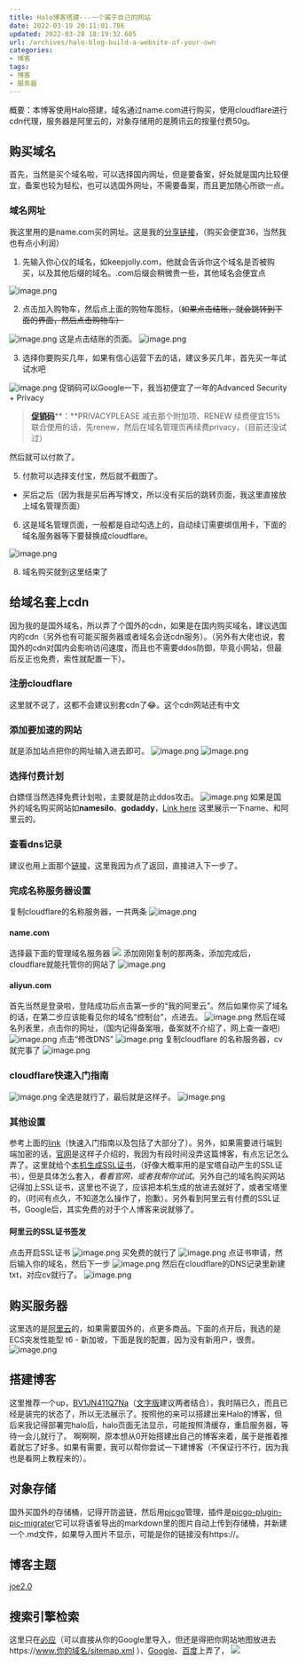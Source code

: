 ```yaml
---
title: Halo博客搭建---一个属于自己的网站
date: 2022-03-19 20:11:01.786
updated: 2022-03-28 18:19:32.685
url: /archives/halo-blog-build-a-website-of-your-own
categories: 
- 博客
tags: 
- 博客
- 服务器
---
```


概要：本博客使用Halo搭建，域名通过name.com进行购买，使用cloudflare进行cdn代理，服务器是阿里云的，对象存储用的是腾讯云的按量付费50g。
## 购买域名
首先，当然是买个域名啦，可以选择国内网址，但是要备案，好处就是国内比较便宜，备案也较为轻松，也可以选国外网址，不需要备案，而且更加随心所欲一点。
### 域名网址
我这里用的是name.com买的网址。这是我的[分享链接](https://www.name.com/zh-cn/referral/4777a0)，（购买会便宜36，当然我也有点小利润）

1. 先输入你心仪的域名，如keepjolly.com，他就会告诉你这个域名是否被购买，以及其他后缀的域名。.com后缀会稍微贵一些，其他域名会便宜点

![image.png](https://halo-1310118673.cos.ap-singapore.myqcloud.com/halo/blog/halo/1647478544371-b15bcc98-d75f-4518-b060-81b0e49a448.png?imageMogr2/format/webp%7C?watermark/3/type/3/text/a2VlcGpvbGx5)

2. 点击加入购物车，然后点上面的购物车图标，（~~如果点击结账，就会跳转到下面的界面，然后点击购物车）~~

![image.png](https://halo-1310118673.cos.ap-singapore.myqcloud.com/halo/blog/halo/1647478668852-d7030955-903f-4fec-a4d2-1acbe13a5cf.png?imageMogr2/format/webp%7C?watermark/3/type/3/text/a2VlcGpvbGx5)
这是点击结账的页面。
![image.png](https://halo-1310118673.cos.ap-singapore.myqcloud.com/halo/blog/halo/1647478849173-0d1cebce-d2f6-4012-8b9e-d85a3dd6484.png?imageMogr2/format/webp%7C?watermark/3/type/3/text/a2VlcGpvbGx5)

3. 选择你要购买几年，如果有信心运营下去的话，建议多买几年，首先买一年试试水吧

![image.png](https://halo-1310118673.cos.ap-singapore.myqcloud.com/halo/blog/halo/1647479212000-92c67d24-48fe-420a-a3ef-fabb6bf6785.png?imageMogr2/format/webp%7C?watermark/3/type/3/text/a2VlcGpvbGx5)
促销码可以Google一下，我当初便宜了一年的Advanced Security + Privacy
> [**促销码**](https://www.pigji.com/970.html)**：**PRIVACYPLEASE 减去那个附加项、RENEW 续费便宜15%
> 联合使用的话，先renew，然后在域名管理页再续费privacy，（目前还没试过）

然后就可以付款了。

5. 付款可以选择支付宝，然后就不截图了。
- 买后之后（因为我是买后再写博文，所以没有买后的跳转页面，我这里直接放上域名管理页面）
6. 这是域名管理页面，一般都是自动勾选上的，自动续订需要绑信用卡，下面的域名服务器等下要替换成cloudflare。

![image.png](https://halo-1310118673.cos.ap-singapore.myqcloud.com/halo/blog/halo/1647479816157-6c619eb3-6ac5-481d-9b20-01e8008d90c.png?imageMogr2/format/webp%7C?watermark/3/type/3/text/a2VlcGpvbGx5)

8. 域名购买就到这里结束了
## 给域名套上cdn
因为我的是国外域名，所以弄了个国外的cdn，如果是在国内购买域名，建议选国内的cdn（另外也有可能买服务器或者域名会送cdn服务）。（另外有大佬也说，套国外的cdn对国内会影响访问速度，而且也不需要ddos防御，毕竟小网站，但最后反正也免费，索性就配置一下）。
### 注册cloudflare
这里就不说了，这都不会建议别套cdn了😂。这个cdn网站还有中文
### 添加要加速的网站
就是添加站点把你的网址输入进去即可。
![image.png](https://halo-1310118673.cos.ap-singapore.myqcloud.com/halo/blog/halo/1647678898220-72a625f4-fe2e-4b61-8283-7aa7a529a92.png?imageMogr2/format/webp%7C?watermark/3/type/3/text/a2VlcGpvbGx5)
![image.png](https://halo-1310118673.cos.ap-singapore.myqcloud.com/halo/blog/halo/1647678926632-fc7efa34-73c8-4b13-a493-44fb7d8d9f5.png?imageMogr2/format/webp%7C?watermark/3/type/3/text/a2VlcGpvbGx5)
### 选择付费计划
白嫖怪当然选择免费计划啦，主要就是防止ddos攻击。
![image.png](https://halo-1310118673.cos.ap-singapore.myqcloud.com/halo/blog/halo/1647678991846-3de9b528-b0d0-442d-8baf-56bbf709784.png?imageMogr2/format/webp%7C?watermark/3/type/3/text/a2VlcGpvbGx5)
如果是国外的域名购买网站如**namesilo**、**godaddy**，[Link here](https://zhuanlan.zhihu.com/p/82909515)
这里展示一下name、和阿里云的。
### 查看dns记录
建议也用上面那个[链接](https://zhuanlan.zhihu.com/p/82909515)，这里我因为点了返回，直接进入下一步了。
### 完成名称服务器设置
复制cloudflare的名称服务器，一共两条
![image.png](https://halo-1310118673.cos.ap-singapore.myqcloud.com/halo/blog/halo/1647679682736-dcf7e621-ad70-43a8-836e-8cd77d8ca9a.png?imageMogr2/format/webp%7C?watermark/3/type/3/text/a2VlcGpvbGx5)
#### name.com
选择最下面的管理域名服务器
![](https://halo-1310118673.cos.ap-singapore.myqcloud.com/halo/blog/halo/1647479816157-6c619eb3-6ac5-481d-9b20-01e8008d90c.png?imageMogr2/format/webp%7C?watermark/3/type/3/text/a2VlcGpvbGx5)
添加刚刚复制的那两条，添加完成后，cloudflare就能托管你的网站了
![image.png](https://halo-1310118673.cos.ap-singapore.myqcloud.com/halo/blog/halo/1647679555669-05837aa9-f21d-47ba-a048-37bca41fe6d.png?imageMogr2/format/webp%7C?watermark/3/type/3/text/a2VlcGpvbGx5)
#### aliyun.com
首先当然是登录啦，登陆成功后点击第一步的“我的阿里云”。然后如果你买了域名的话，在第二步应该能看见你的域名“控制台”，点进去。
![image.png](https://halo-1310118673.cos.ap-singapore.myqcloud.com/halo/blog/halo/1647679994486-135aa6df-07e6-4841-9378-34045cbe627.png?imageMogr2/format/webp%7C?watermark/3/type/3/text/a2VlcGpvbGx5)
然后在域名列表里，点击你的网址，（国内记得备案哦，备案就不介绍了，网上查一查吧）
![image.png](https://halo-1310118673.cos.ap-singapore.myqcloud.com/halo/blog/halo/1647680196991-8e454160-3098-49af-a2ee-7442090604e.png?imageMogr2/format/webp%7C?watermark/3/type/3/text/a2VlcGpvbGx5)
点击“修改DNS”
![image.png](https://halo-1310118673.cos.ap-singapore.myqcloud.com/halo/blog/halo/1647680333113-1d31d213-4aa2-4363-8e2f-d756437c988.png?imageMogr2/format/webp%7C?watermark/3/type/3/text/a2VlcGpvbGx5)
复制cloudflare 的名称服务器，cv就完事了
![image.png](https://halo-1310118673.cos.ap-singapore.myqcloud.com/halo/blog/halo/1647680378484-860a8dab-4a40-4ce6-8175-afe678410d4.png?imageMogr2/format/webp%7C?watermark/3/type/3/text/a2VlcGpvbGx5)
### cloudflare快速入门指南
![image.png](https://halo-1310118673.cos.ap-singapore.myqcloud.com/halo/blog/halo/1647681427107-a50d0a29-5875-4f05-9321-7a11301cc24.png?imageMogr2/format/webp%7C?watermark/3/type/3/text/a2VlcGpvbGx5)
全选是就行了，最后就是这样子。
![image.png](https://halo-1310118673.cos.ap-singapore.myqcloud.com/halo/blog/halo/1647681454195-05f18d32-f98b-4ec7-bf7e-f8f8a0c677f.png?imageMogr2/format/webp%7C?watermark/3/type/3/text/a2VlcGpvbGx5)

### 其他设置
参考上面的[link](https://zhuanlan.zhihu.com/p/82909515)（快速入门指南以及包括了大部分了）。另外，如果需要进行端到端加密的话，[官网](https://developers.cloudflare.com/ssl/get-started/)是这样子介绍的，我因为有段时间没弄这篇博客，有点忘记怎么弄了。这里就给个[本机生成SSL证书](https://www.keepjolly.com/archives/openssl-install-and-get-sslcert)，（好像大概率用的是宝塔自动产生的SSL证书），但是具体怎么套入，_看看官网，或者我帮你试试_。另外自己的域名购买网站记得加上SSL证书，这里也不说了，应该把本机生成的放进去就好了，或者宝塔里的，（时间有点久，不知道怎么操作了，抱歉）。另外看到阿里云有付费的SSL证书，Google后，其实免费的对于个人博客来说就够了。
#### 阿里云的SSL证书签发
点击开启SSL证书
![image.png](https://halo-1310118673.cos.ap-singapore.myqcloud.com/halo/blog/halo/1647689548378-792215e1-893a-4eba-b633-1d450932352.png?imageMogr2/format/webp%7C?watermark/3/type/3/text/a2VlcGpvbGx5)
买免费的就行了
![image.png](https://halo-1310118673.cos.ap-singapore.myqcloud.com/halo/blog/halo/1647689583445-23346d75-42af-43ec-bfbb-98cabf4b472.png?imageMogr2/format/webp%7C?watermark/3/type/3/text/a2VlcGpvbGx5)
点证书申请，然后输入你的域名，然后下一步
![image.png](https://halo-1310118673.cos.ap-singapore.myqcloud.com/halo/blog/halo/1647689690408-355ef6bb-c990-4560-9eec-370a866a25c.png?imageMogr2/format/webp%7C?watermark/3/type/3/text/a2VlcGpvbGx5)
然后在cloudflare的DNS记录里新建txt，对应cv就行了。
![image.png](https://halo-1310118673.cos.ap-singapore.myqcloud.com/halo/blog/halo/1647689819411-a415d0f3-17d4-4b0d-8832-f2dccfd9380.png?imageMogr2/format/webp%7C?watermark/3/type/3/text/a2VlcGpvbGx5)
## 购买服务器
这里选的是[阿里云](https://www.aliyun.com/daily-act/ecs/activity_selection?userCode=d2oiabj6)的，如果需要国外的，点更多商品。下面的点开后，我选的是ECS突发性能型 t6 - 新加坡，下面是我的配置，因为没有新用户，很贵。
![image.png](https://halo-1310118673.cos.ap-singapore.myqcloud.com/halo/blog/halo/1647690726368-f4597509-3045-434b-bd9a-b55fc7df890e.png)
## 搭建博客
这里推荐一个up，[BV1JN411Q7Na](https://www.bilibili.com/video/BV1JN411Q7Na?p=4)（[文字版](https://www.wjcms.net/archives/%E4%BB%8E%E9%9B%B6%E7%BA%BF%E4%B8%8A%E9%83%A8%E7%BD%B2halo%E5%8D%9A%E5%AE%A2%E5%8C%85%E5%90%ABhalo%E5%8D%9A%E5%AE%A2%E8%AE%BE%E7%BD%AE%E5%9F%9F%E5%90%8D%E8%AE%BF%E9%97%AE)建议两者结合），我时隔已久，而且已经是装完的状态了，所以无法展示了。按照他的来可以搭建出来Halo的博客，但后来我记得部署完halo后，halo页面无法显示，可能按照清缓存，重启服务器，等待一会儿就行了。
啊啊啊，原本想从0开始搭建出自己的博客来着，属于是推着推着就忘了好多。如果有需要，我可以帮你尝试一下建博客（不保证行不行，因为我也是看网上教程来的）。
## 对象存储
国外买国外的存储桶，记得开防盗链，然后用[picgo](https://github.com/PicGo/PicGo-Core)管理，插件是[picgo-plugin-pic-migrater](https://github.com/PicGo/picgo-plugin-pic-migrater/blob/master/README_CN.md)它可以将语雀导出的markdown里的图片自动上传到存储桶，并新建一个.md文件，如果导入图片不显示，可能是你的链接没有https://。
## 博客主题
[joe2.0](https://qinhua.github.io/halo-theme-joe2.0/#/)
## 搜索引擎检索
这里只在[必应](https://www.bing.com/webmasters/home)（可以直接从你的Google里导入，但还是得把你网站地图放进去https://www.你的域名/sitemap.xml ）、[Google](https://search.google.com/)、[百度](https://ziyuan.baidu.com/dashboard)上弄了，
![](https://halo-1310118673.cos.ap-singapore.myqcloud.com/halo%2Fblog%2Fhalo%2Fgoogle-search.jpg)
